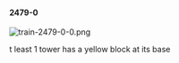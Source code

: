 #### 2479-0
![train-2479-0-0.png](https://github.com/lil-lab/nlvr/raw/master/nlvr/train/images/55/train-2479-0-0.png "train-2479-0-0.png")

t least 1 tower has a yellow block at its base
